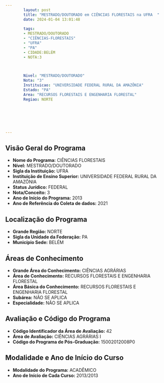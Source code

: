 ```yaml
---
        layout: post
        title: "MESTRADO/DOUTORADO em CIÊNCIAS FLORESTAIS na UFRA  "
        date: 2024-01-04 13:01:48
     
        tags:
        - MESTRADO/DOUTORADO
        - "CIÊNCIAS-FLORESTAIS"
        - "UFRA"
        - "PA"
        - CIDADE:BELÉM
        - NOTA:3
        
       

        Nivel: "MESTRADO/DOUTORADO"
        Nota: "3"
        Instituicao: "UNIVERSIDADE FEDERAL RURAL DA AMAZÔNIA"
        Estado: "PA"
        Area: "RECURSOS FLORESTAIS E ENGENHARIA FLORESTAL"
        Regiao: NORTE
        
        
        
        
        
        
---
```

## Visão Geral do Programa
- **Nome do Programa:** CIÊNCIAS FLORESTAIS
- **Nível:** MESTRADO/DOUTORADO
- **Sigla da Instituição:** UFRA
- **Instituição de Ensino Superior:** UNIVERSIDADE FEDERAL RURAL DA AMAZÔNIA
- **Status Jurídico:** FEDERAL
- **Nota/Conceito:** 3
- **Ano de Início do Programa:** 2013
- **Ano de Referência do Coleta de dados:** 2021

## Localização do Programa
- **Grande Região:** NORTE
- **Sigla da Unidade da Federação:** PA
- **Município Sede:** BELÉM

## Áreas de Conhecimento
- **Grande Área do Conhecimento:** CIÊNCIAS AGRÁRIAS
- **Área de Conhecimento:** RECURSOS FLORESTAIS E ENGENHARIA FLORESTAL
- **Área Básica do Conhecimento:** RECURSOS FLORESTAIS E ENGENHARIA FLORESTAL
- **Subárea:** NÃO SE APLICA
- **Especialidade:** NÃO SE APLICA

## Avaliação e Código do Programa
- **Código Identificador da Área de Avaliação:** 42
- **Área de Avaliação:** CIÊNCIAS AGRÁRIAS I
- **Código do Programa de Pós-Graduação:** 15002012008P0


## Modalidade e Ano de Início do Curso
- **Modalidade do Programa:** ACADÊMICO
- **Ano de Início de Cada Curso:** 2013/2013
